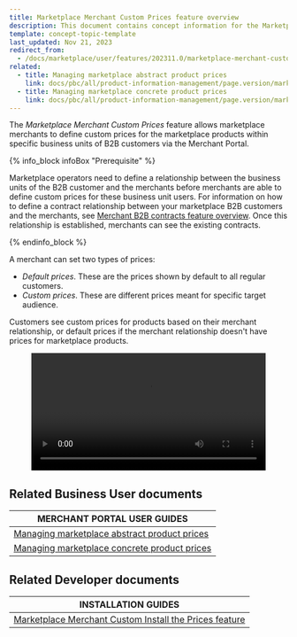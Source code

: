 ```yaml
---
title: Marketplace Merchant Custom Prices feature overview
description: This document contains concept information for the Marketplace Merchant Custom Prices feature.
template: concept-topic-template
last_updated: Nov 21, 2023
redirect_from:
  - /docs/marketplace/user/features/202311.0/marketplace-merchant-custom-prices-feature-overview.html
related:
  - title: Managing marketplace abstract product prices
    link: docs/pbc/all/product-information-management/page.version/marketplace/manage-in-the-merchant-portal/abstract-products/manage-marketplace-abstract-product-prices.html
  - title: Managing marketplace concrete product prices
    link: docs/pbc/all/product-information-management/page.version/marketplace/manage-in-the-merchant-portal/concrete-products/manage-marketplace-concrete-product-prices.html
---
```


The *Marketplace Merchant Custom Prices* feature allows marketplace merchants to define custom prices for the marketplace products within specific business units of B2B customers via the Merchant Portal.

{% info_block infoBox "Prerequisite" %}

Marketplace operators need to define a relationship between the business units of the B2B customer and the merchants before merchants are able to define custom prices for these business unit users. For information on how to define a contract relationship between your marketplace B2B customers and the merchants, see [Merchant B2B contracts feature overview](/docs/pbc/all/merchant-management/{{page.version}}/base-shop/merchant-b2b-contracts-and-contract-requests-feature-overview.html). Once this relationship is established, merchants can see the existing contracts.

{% endinfo_block %}

A merchant can set two types of prices:

- *Default prices*. These are the prices shown by default to all regular customers.
- *Custom prices*. These are different prices meant for specific target audience.

Customers see custom prices for products based on their merchant relationship, or default prices if the merchant relationship doesn't have prices for marketplace products.

<figure class="video_container">
    <video width="100%" height="auto" controls>
    <source src="https://spryker.s3.eu-central-1.amazonaws.com/docs/Marketplace/user+guides/Features/Marketplace+merchant+custom+prices+feature+overview/merchant_custom_price.mp4" type="video/mp4">
  </video>
</figure>

## Related Business User documents

| MERCHANT PORTAL USER GUIDES  |
| -------------------- |
| [Managing marketplace abstract product prices](/docs/pbc/all/product-information-management/{{page.version}}/marketplace/manage-in-the-merchant-portal/abstract-products/manage-marketplace-abstract-product-prices.html) |
| [Managing marketplace concrete product prices](/docs/pbc/all/product-information-management/{{page.version}}/marketplace/manage-in-the-merchant-portal/concrete-products/manage-marketplace-concrete-product-prices.html) |


## Related Developer documents

| INSTALLATION GUIDES|
|---------|
| [Marketplace Merchant Custom Install the Prices feature](/docs/pbc/all/price-management/{{page.version}}/marketplace/install-and-upgrade/install-features/install-the-marketplace-merchant-custom-prices-feature.html) |
